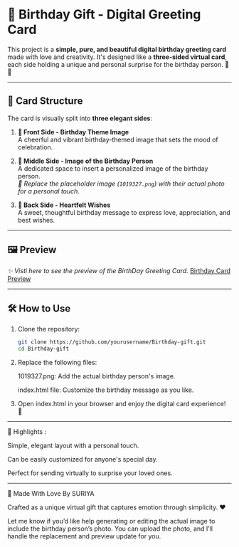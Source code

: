 # 🎁 Birthday Gift - Digital Greeting Card

This project is a **simple, pure, and beautiful digital birthday greeting card** made with love and creativity. It's designed like a **three-sided virtual card**, each side holding a unique and personal surprise for the birthday person. 🎂✨

---

## 🌟 Card Structure

The card is visually split into **three elegant sides**:

1. **🎉 Front Side - Birthday Theme Image**  
   A cheerful and vibrant birthday-themed image that sets the mood of celebration.

2. **🧑 Middle Side - Image of the Birthday Person**  
   A dedicated space to insert a personalized image of the birthday person.  
   _🔁 Replace the placeholder image (`1019327.png`) with their actual photo for a personal touch._

3. **💌 Back Side - Heartfelt Wishes**  
   A sweet, thoughtful birthday message to express love, appreciation, and best wishes.

---

## 🖼️ Preview

_✨ Visti here to see the preview of the BirthDay Greeting Card._
[Birthday Card Preview](https://suriya273.github.io/Birthday-gift-/)  

---

## 🛠️ How to Use

1. Clone the repository:
   ```bash
   git clone https://github.com/yourusername/Birthday-gift.git
   cd Birthday-gift

2. Replace the following files:

   1019327.png: Add the actual birthday person's image.

   index.html file: Customize the birthday message as you like.


3. Open index.html in your browser and enjoy the digital card experience! 🎈

---

📌 Highlights :

Simple, elegant layout with a personal touch.

Can be easily customized for anyone's special day.

Perfect for sending virtually to surprise your loved ones.

---

🎊 Made With Love By SURIYA


Crafted as a unique virtual gift that captures emotion through simplicity. ❤️


Let me know if you’d like help generating or editing the actual image to include the birthday person’s photo. You can upload the photo, and I’ll handle the replacement and preview update for you.







